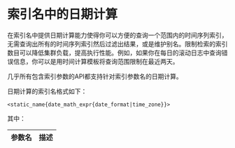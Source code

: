 # 索引名中的日期计算

在索引名中提供日期计算能力使得你可以方便的查询一个范围内的时间序列索引，无需查询出所有的时间序列索引然后过滤出结果，或是维护别名。限制检索的索引数目可以降低集群负载，提高执行性能。例如，如果你在每日的滚动日志中查询错误信息，你可以是用时间计算模板将查询范围限制在最近两天。

几乎所有包含索引参数的API都支持针对索引参数名的日期计算。

日期计算的索引名格式如下：

```
<static_name{date_math_expr{date_format|time_zone}}>
```

其中：

|参数名|描述|
|---|---|
